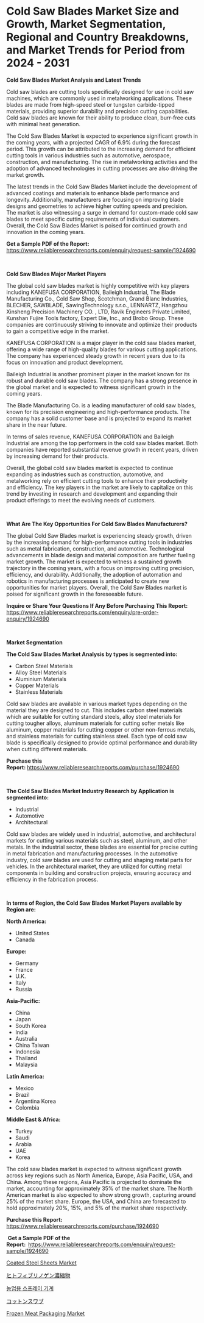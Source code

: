 <p><h1>Cold Saw Blades Market Size and Growth, Market Segmentation, Regional and Country Breakdowns, and Market Trends for Period from 2024 -  2031</h1></p><p><strong>Cold Saw Blades Market Analysis and Latest Trends</strong></p>
<p><p>Cold saw blades are cutting tools specifically designed for use in cold saw machines, which are commonly used in metalworking applications. These blades are made from high-speed steel or tungsten carbide-tipped materials, providing superior durability and precision cutting capabilities. Cold saw blades are known for their ability to produce clean, burr-free cuts with minimal heat generation.</p><p>The Cold Saw Blades Market is expected to experience significant growth in the coming years, with a projected CAGR of 6.9% during the forecast period. This growth can be attributed to the increasing demand for efficient cutting tools in various industries such as automotive, aerospace, construction, and manufacturing. The rise in metalworking activities and the adoption of advanced technologies in cutting processes are also driving the market growth.</p><p>The latest trends in the Cold Saw Blades Market include the development of advanced coatings and materials to enhance blade performance and longevity. Additionally, manufacturers are focusing on improving blade designs and geometries to achieve higher cutting speeds and precision. The market is also witnessing a surge in demand for custom-made cold saw blades to meet specific cutting requirements of individual customers. Overall, the Cold Saw Blades Market is poised for continued growth and innovation in the coming years.</p></p>
<p><strong>Get a Sample PDF of the Report:&nbsp;</strong> <a href="https://www.reliableresearchreports.com/enquiry/request-sample/1924690">https://www.reliableresearchreports.com/enquiry/request-sample/1924690</a></p>
<p>&nbsp;</p>
<p><strong>Cold Saw Blades Major Market Players</strong></p>
<p><p>The global cold saw blades market is highly competitive with key players including KANEFUSA CORPORATION, Baileigh Industrial, The Blade Manufacturing Co., Cold Saw Shop, Scotchman, Grand Blanc Industries, BLECHER, SAWBLADE, SawingTechnology s.r.o., LENNARTZ, Hangzhou Xinsheng Precision Machinery CO. , LTD, Ravik Engineers Private Limited, Kunshan Fujire Tools factory, Expert Die, Inc., and Brobo Group. These companies are continuously striving to innovate and optimize their products to gain a competitive edge in the market.</p><p>KANEFUSA CORPORATION is a major player in the cold saw blades market, offering a wide range of high-quality blades for various cutting applications. The company has experienced steady growth in recent years due to its focus on innovation and product development.</p><p>Baileigh Industrial is another prominent player in the market known for its robust and durable cold saw blades. The company has a strong presence in the global market and is expected to witness significant growth in the coming years.</p><p>The Blade Manufacturing Co. is a leading manufacturer of cold saw blades, known for its precision engineering and high-performance products. The company has a solid customer base and is projected to expand its market share in the near future.</p><p>In terms of sales revenue, KANEFUSA CORPORATION and Baileigh Industrial are among the top performers in the cold saw blades market. Both companies have reported substantial revenue growth in recent years, driven by increasing demand for their products.</p><p>Overall, the global cold saw blades market is expected to continue expanding as industries such as construction, automotive, and metalworking rely on efficient cutting tools to enhance their productivity and efficiency. The key players in the market are likely to capitalize on this trend by investing in research and development and expanding their product offerings to meet the evolving needs of customers.</p></p>
<p>&nbsp;</p>
<p><strong>What Are The Key Opportunities For Cold Saw Blades Manufacturers?</strong></p>
<p><p>The global Cold Saw Blades market is experiencing steady growth, driven by the increasing demand for high-performance cutting tools in industries such as metal fabrication, construction, and automotive. Technological advancements in blade design and material composition are further fueling market growth. The market is expected to witness a sustained growth trajectory in the coming years, with a focus on improving cutting precision, efficiency, and durability. Additionally, the adoption of automation and robotics in manufacturing processes is anticipated to create new opportunities for market players. Overall, the Cold Saw Blades market is poised for significant growth in the foreseeable future.</p></p>
<p><strong>Inquire or Share Your Questions If Any Before Purchasing This Report:</strong> <a href="https://www.reliableresearchreports.com/enquiry/pre-order-enquiry/1924690">https://www.reliableresearchreports.com/enquiry/pre-order-enquiry/1924690</a></p>
<p>&nbsp;</p>
<p><strong>Market Segmentation</strong></p>
<p><strong>The Cold Saw Blades Market Analysis by types is segmented into:</strong></p>
<p><ul><li>Carbon Steel Materials</li><li>Alloy Steel Materials</li><li>Aluminium Materials</li><li>Copper Materials</li><li>Stainless Materials</li></ul></p>
<p><p>Cold saw blades are available in various market types depending on the material they are designed to cut. This includes carbon steel materials which are suitable for cutting standard steels, alloy steel materials for cutting tougher alloys, aluminum materials for cutting softer metals like aluminum, copper materials for cutting copper or other non-ferrous metals, and stainless materials for cutting stainless steel. Each type of cold saw blade is specifically designed to provide optimal performance and durability when cutting different materials.</p></p>
<p><strong>Purchase this Report:&nbsp;</strong><a href="https://www.reliableresearchreports.com/purchase/1924690">https://www.reliableresearchreports.com/purchase/1924690</a></p>
<p>&nbsp;</p>
<p><strong>The Cold Saw Blades Market Industry Research by Application is segmented into:</strong></p>
<p><ul><li>Industrial</li><li>Automotive</li><li>Architectural</li></ul></p>
<p><p>Cold saw blades are widely used in industrial, automotive, and architectural markets for cutting various materials such as steel, aluminum, and other metals. In the industrial sector, these blades are essential for precise cutting in metal fabrication and manufacturing processes. In the automotive industry, cold saw blades are used for cutting and shaping metal parts for vehicles. In the architectural market, they are utilized for cutting metal components in building and construction projects, ensuring accuracy and efficiency in the fabrication process.</p></p>
<p>&nbsp;</p>
<p><strong>In terms of Region, the Cold Saw Blades Market Players available by Region are:</strong></p>
<p>
    <p> <strong> North America: </strong>
        <ul>
            <li>United States</li>
            <li>Canada</li>
        </ul>
        </p> 
    <p> <strong> Europe: </strong>
        <ul>
            <li>Germany</li>
            <li>France</li>
            <li>U.K.</li>
            <li>Italy</li>
            <li>Russia</li>
        </ul>
        </p> 
    <p> <strong> Asia-Pacific: </strong>
        <ul>
            <li>China</li>
            <li>Japan</li>
            <li>South Korea</li>
            <li>India</li>
            <li>Australia</li>
            <li>China Taiwan</li>
            <li>Indonesia</li>
            <li>Thailand</li>
            <li>Malaysia</li>
        </ul>
        </p> 
    <p> <strong> Latin America: </strong>
        <ul>
            <li>Mexico</li>
            <li>Brazil</li>
            <li>Argentina Korea</li>
            <li>Colombia</li>
        </ul>
        </p> 
    <p> <strong> Middle East & Africa: </strong>
        <ul>
            <li>Turkey</li>
            <li>Saudi</li>
            <li>Arabia</li>
            <li>UAE</li>
            <li>Korea</li>
        </ul>
    </p>
    </p>
<p><p>The cold saw blades market is expected to witness significant growth across key regions such as North America, Europe, Asia Pacific, USA, and China. Among these regions, Asia Pacific is projected to dominate the market, accounting for approximately 35% of the market share. The North American market is also expected to show strong growth, capturing around 25% of the market share. Europe, the USA, and China are forecasted to hold approximately 20%, 15%, and 5% of the market share respectively.</p></p>
<p><strong>Purchase this Report: </strong><a href="https://www.reliableresearchreports.com/purchase/1924690">https://www.reliableresearchreports.com/purchase/1924690</a></p>
<p>&nbsp;<strong>Get a Sample PDF of the Report:&nbsp;&nbsp;</strong><a href="https://www.reliableresearchreports.com/enquiry/request-sample/1924690">https://www.reliableresearchreports.com/enquiry/request-sample/1924690</a></p>
<p><strong></strong></p>
<p><p><a href="https://view.publitas.com/reportprime-1/coated-steel-sheets-market-size-global-industry-overview-market-segmentation-and-forecast-2024-to-2031/">Coated Steel Sheets Market</a></p><p><a href="https://medium.com/@janaflo/%E3%83%92%E3%83%88%E3%83%95%E3%82%A3%E3%83%96%E3%83%AA%E3%83%8E%E3%83%BC%E3%82%B2%E3%83%B3%E6%BF%83%E7%B8%AE%E7%89%A9%E5%B8%82%E5%A0%B4%E3%81%AE%E6%B4%9E%E5%AF%9F-%E5%B8%82%E5%A0%B4%E5%8B%95%E5%90%91-%E6%88%90%E9%95%B7-2024%E5%B9%B4%E3%81%8B%E3%82%892031%E5%B9%B4%E3%81%BE%E3%81%A7%E3%81%AE%E4%BA%88%E6%B8%AC-522251f63bbd">ヒトフィブリノゲン濃縮物</a></p><p><a href="https://medium.com/@gerry_almeida/%EB%86%8D%EC%97%85-%EB%B6%84%EB%AC%B4%EA%B8%B0-%EC%8B%9C%EC%9E%A5-%EB%B3%B4%EA%B3%A0%EC%84%9C%EB%8A%94-%ED%95%B4%EB%8B%B9-%EC%8B%9C%EC%9E%A5%EC%9D%98-%EC%B5%9C%EC%8B%A0-%ED%8A%B8%EB%A0%8C%EB%93%9C%EC%99%80-%EC%84%B1%EC%9E%A5-%EA%B8%B0%ED%9A%8C%EB%A5%BC-%EB%B0%9D%ED%98%80%EC%A4%8D%EB%8B%88%EB%8B%A4-96b21c47bed4">농업용 스프레이 기계</a></p><p><a href="https://medium.com/@janaflo/%E7%B6%BF%E6%A3%92%E5%B8%82%E5%A0%B4%E5%B1%95%E6%9C%9B-%E7%94%A3%E6%A5%AD%E3%81%AE%E6%A6%82%E8%A6%81%E3%81%A8%E4%BA%88%E6%B8%AC-2024%E5%B9%B4%E3%81%8B%E3%82%892031%E5%B9%B4%E3%81%BE%E3%81%A7-876ab292882d">コットンスワブ</a></p><p><a href="https://gamy-alyssum-396.notion.site/Frozen-Meat-Packaging-Market-Centers-on-Aspects-such-as-Market-Growth-Market-Share-Market-Opportun-a1ebbfdd3e6641ff8f935fd212db1adb">Frozen Meat Packaging Market</a></p></p>